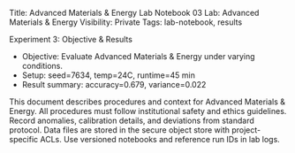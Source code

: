 Title: Advanced Materials & Energy Lab Notebook 03
Lab: Advanced Materials & Energy
Visibility: Private
Tags: lab-notebook, results

Experiment 3: Objective & Results
- Objective: Evaluate Advanced Materials & Energy under varying conditions.
- Setup: seed=7634, temp=24C, runtime=45 min
- Result summary: accuracy=0.679, variance=0.022

This document describes procedures and context for Advanced Materials & Energy.
All procedures must follow institutional safety and ethics guidelines.
Record anomalies, calibration details, and deviations from standard protocol.
Data files are stored in the secure object store with project-specific ACLs.
Use versioned notebooks and reference run IDs in lab logs.
